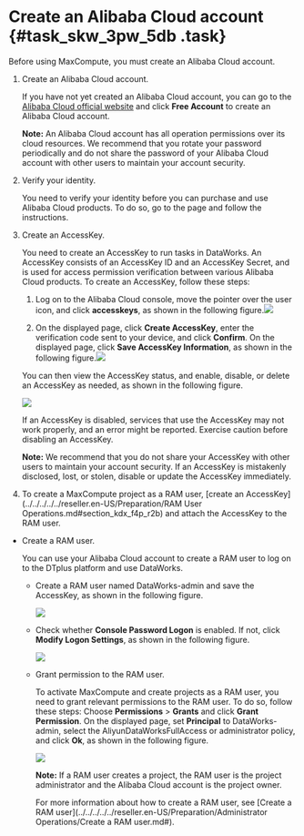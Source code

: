# Create an Alibaba Cloud account {#task_skw_3pw_5db .task}

Before using MaxCompute, you must create an Alibaba Cloud account.

1.  Create an Alibaba Cloud account. 

    If you have not yet created an Alibaba Cloud account, you can go to the [Alibaba Cloud official website](https://www.alibabacloud.com/?spm=5176.8142029.388261.9.56bb6d3eCUYquH) and click **Free Account** to create an Alibaba Cloud account.

    **Note:** An Alibaba Cloud account has all operation permissions over its cloud resources. We recommend that you rotate your password periodically and do not share the password of your Alibaba Cloud account with other users to maintain your account security.

2.  Verify your identity. 

    You need to verify your identity before you can purchase and use Alibaba Cloud products. To do so, go to the page and follow the instructions.

3.  Create an AccessKey. 

    You need to create an AccessKey to run tasks in DataWorks. An AccessKey consists of an AccessKey ID and an AccessKey Secret, and is used for access permission verification between various Alibaba Cloud products. To create an AccessKey, follow these steps:

    1.   Log on to the Alibaba Cloud console, move the pointer over the user icon, and click **accesskeys**, as shown in the following figure.![](http://static-aliyun-doc.oss-cn-hangzhou.aliyuncs.com/assets/img/11942/15514327411361_en-US.png)

 
    2.   On the displayed page, click **Create AccessKey**, enter the verification code sent to your device, and click **Confirm**. On the displayed page, click **Save AccessKey Information**, as shown in the following figure.![](http://static-aliyun-doc.oss-cn-hangzhou.aliyuncs.com/assets/img/11942/15514327411363_en-US.png)

 
    You can then view the AccessKey status, and enable, disable, or delete an AccessKey as needed, as shown in the following figure.

    ![](http://static-aliyun-doc.oss-cn-hangzhou.aliyuncs.com/assets/img/11942/15514327411368_en-US.png)

    If an AccessKey is disabled, services that use the AccessKey may not work properly, and an error might be reported. Exercise caution before disabling an AccessKey.

    **Note:** We recommend that you do not share your AccessKey with other users to maintain your account security. If an AccessKey is mistakenly disclosed, lost, or stolen, disable or update the AccessKey immediately.

4.   To create a MaxCompute project as a RAM user, [create an AccessKey](../../../../../reseller.en-US/Preparation/RAM User Operations.md#section_kdx_f4p_r2b) and attach the AccessKey to the RAM user. 

-   Create a RAM user.

    You can use your Alibaba Cloud account to create a RAM user to log on to the DTplus platform and use DataWorks.

    -   Create a RAM user named DataWorks-admin and save the AccessKey, as shown in the following figure.

        ![](http://static-aliyun-doc.oss-cn-hangzhou.aliyuncs.com/assets/img/11942/155143274138878_en-US.png)

    -   Check whether **Console Password Logon** is enabled. If not, click **Modify Logon Settings**, as shown in the following figure.

        ![](http://static-aliyun-doc.oss-cn-hangzhou.aliyuncs.com/assets/img/11942/155143274138879_en-US.png)

    -   Grant permission to the RAM user.

        To activate MaxCompute and create projects as a RAM user, you need to grant relevant permissions to the RAM user. To do so, follow these steps: Choose **Permissions** \> **Grants** and click **Grant Permission**. On the displayed page, set **Principal** to DataWorks-admin, select the AliyunDataWorksFullAccess or administrator policy, and click **Ok**, as shown in the following figure.

        ![](http://static-aliyun-doc.oss-cn-hangzhou.aliyuncs.com/assets/img/11942/155143274138880_en-US.png)

        **Note:** If a RAM user creates a project, the RAM user is the project administrator and the Alibaba Cloud account is the project owner.

        For more information about how to create a RAM user, see [Create a RAM user](../../../../../reseller.en-US/Preparation/Administrator Operations/Create a RAM user.md#).


